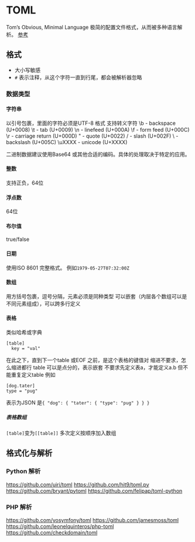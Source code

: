 # TOML
Tom’s Obvious, Minimal Language
极简的配置文件格式，从而被多种语言解析。
[参考](https://github.com/toml-lang/toml/tree/master/tests)

## 格式
+ 大小写敏感
+ `#` 表示注释，从这个字符一直到行尾，都会被解析器忽略

### 数据类型
#### 字符串
以引号包裹，里面的字符必须是UTF-8 格式
支持转义字符
\b     - backspace       (U+0008)
\t     - tab             (U+0009)
\n     - linefeed        (U+000A)
\f     - form feed       (U+000C)
\r     - carriage return (U+000D)
\"     - quote           (U+0022)
\/     - slash           (U+002F)
\\     - backslash       (U+005C)
\uXXXX - unicode         (U+XXXX)

二进制数据建议使用Base64 或其他合适的编码。具体的处理取决于特定的应用。

#### 整数
支持正负，64位

#### 浮点数
64位

#### 布尔值
true/false

#### 日期
使用ISO 8601 完整格式。
例如`1979-05-27T07:32:00Z`

#### 数组
用方括号包裹，逗号分隔，元素必须是同种类型
可以嵌套（内层各个数组可以是不同元素组成），可以跨多行定义

#### 表格
类似哈希或字典
```
[table]
  key = "val"
```
在此之下，直到下一个table 或EOF 之前，是这个表格的键值对
缩进不要求，怎么缩进都行
table 可以是点分的，表示嵌套
不要求先定义表a，才能定义a.b
但不能重复定义table
例如
```
[dog.tater]
type = "pug"
```
表示为JSON 是`{ "dog": { "tater": { "type": "pug" } } }`

##### 表格数组
`[table]`变为`[[table]]`
多次定义按顺序加入数组


## 格式化与解析
### Python 解析
<https://github.com/uiri/toml>
<https://github.com/hit9/toml.py>
<https://github.com/bryant/pytoml>
<https://github.com/felipap/toml-python>

### PHP 解析
<https://github.com/yosymfony/toml>
<https://github.com/jamesmoss/toml>
<https://github.com/leonelquinteros/php-toml>
<https://github.com/checkdomain/toml>

